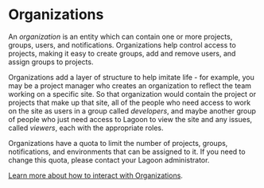 # Organizations

An _organization_ is an entity which can contain one or more projects, groups, users, and notifications. Organizations help control access to projects, making it easy to create groups, add and remove users, and assign groups to projects.

Organizations add a layer of structure to help imitate life - for example, you may be a project manager who creates an organization to reflect the team working on a specific site. So that organization would contain the project or projects that make up that site, all of the people who need access to work on the site as users in a group called _developers_, and maybe another group of people who just need access to Lagoon to view the site and any issues, called _viewers_, each with the appropriate roles.

Organizations have a quota to limit the number of projects, groups, notifications, and environments that can be assigned to it. If you need to change this quota, please contact your Lagoon administrator.

[Learn more about how to interact with Organizations](../../interacting/organizations.md).
